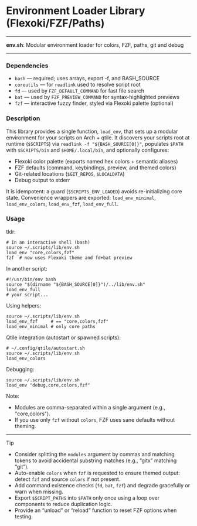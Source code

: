 # Environment Loader Library (Flexoki/FZF/Paths)

---

**env.sh**: Modular environment loader for colors, FZF, paths, git and debug

---

### Dependencies

- `bash` — required; uses arrays, export -f, and BASH_SOURCE
- `coreutils` — for `readlink` used to resolve script root
- `fd` — used by `FZF_DEFAULT_COMMAND` for fast file search
- `bat` — used by `FZF_PREVIEW_COMMAND` for syntax-highlighted previews
- `fzf` — interactive fuzzy finder, styled via Flexoki palette (optional)

### Description

This library provides a single function, `load_env`, that sets up a modular environment for your scripts on Arch + qtile. It discovers your scripts root at runtime (`$SCRIPTS`) via `readlink -f "${BASH_SOURCE[0]}"`, populates `$PATH` with `$SCRIPTS/bin` and `$HOME/.local/bin`, and optionally configures:

- Flexoki color palette (exports named hex colors + semantic aliases)
- FZF defaults (command, keybindings, preview, and themed colors)
- Git-related locations (`$GIT_REPOS`, `$LOCALDATA`)
- Debug output to stderr

It is idempotent: a guard (`$SCRIPTS_ENV_LOADED`) avoids re-initializing core state. Convenience wrappers are exported: `load_env_minimal`, `load_env_colors`, `load_env_fzf`, `load_env_full`.

### Usage

tldr:
```
# In an interactive shell (bash)
source ~/.scripts/lib/env.sh
load_env "core,colors,fzf"
fzf  # now uses Flexoki theme and fd+bat preview
```

In another script:
```
#!/usr/bin/env bash
source "$(dirname "${BASH_SOURCE[0]}")/../lib/env.sh"
load_env_full
# your script...
```

Using helpers:
```
source ~/.scripts/lib/env.sh
load_env_fzf     # == "core,colors,fzf"
load_env_minimal # only core paths
```

Qtile integration (autostart or spawned scripts):
```
# ~/.config/qtile/autostart.sh
source ~/.scripts/lib/env.sh
load_env_colors
```

Debugging:
```
source ~/.scripts/lib/env.sh
load_env "debug,core,colors,fzf"
```

Note:
- Modules are comma-separated within a single argument (e.g., "core,colors").
- If you use only `fzf` without `colors`, FZF uses sane defaults without theming.

---

> [!TIP]
> - Consider splitting the `modules` argument by commas and matching tokens to avoid accidental substring matches (e.g., “gitx” matching “git”).
> - Auto-enable `colors` when `fzf` is requested to ensure themed output: detect `fzf` and source `colors` if not present.
> - Add command existence checks (`fd`, `bat`, `fzf`) and degrade gracefully or warn when missing.
> - Export `$SCRIPT_PATHS` into `$PATH` only once using a loop over components to reduce duplication logic.
> - Provide an “unload” or “reload” function to reset FZF options when testing.